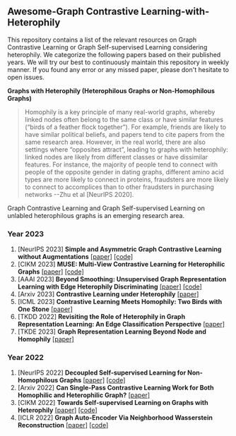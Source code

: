 ## Awesome-Graph Contrastive Learning-with-Heterophily

This repository contains a list of the relevant resources on Graph Contrastive Learning or Graph Self-supervised Learning considering heterophily. We categorize the following papers based on their published years. We will try our best to continuously maintain this repository in weekly manner. If you found any error or any missed paper, please don't hesitate to open issues.

**Graphs with Heterophily (Heterophilous Graphs or Non-Homophilous Graphs)**

> Homophily is a key principle of many real-world graphs, whereby linked nodes often belong to the same class or have similar features (“birds of a feather flock together”). For example, friends are likely to have similar political beliefs, and papers tend to cite papers from the same research area. However, in the real world, there are also settings where “opposites attract”, leading to graphs with heterophily: linked nodes are likely from different classes or have dissimilar features. For instance, the majority of people tend to connect with people of the opposite gender in dating graphs, different amino acid types are more likely to connect in proteins, fraudsters are more likely to connect
to accomplices than to other fraudsters in purchasing networks --Zhu et al [NeurIPS 2020].


Graph Contrastive Learning and Graph Self-supervised Learning on unlabled heterophilous graphs is an emerging research area.



### Year 2023
1. [NeurIPS 2023] **Simple and Asymmetric Graph Contrastive Learning without Augmentations** [[paper]](https://arxiv.org/abs/2310.18884)  [[code]](https://github.com/tengxiao1/GraphACL)
2. [CIKM 2023] **MUSE: Multi-View Contrastive Learning for Heterophilic Graphs** [[paper]](https://dl.acm.org/doi/pdf/10.1145/3583780.3614985) [[code]]( https://anonymous.4open.science/r/MUSE-BD4B/README.md)
5. [AAAI 2023] **Beyond Smoothing: Unsupervised Graph Representation Learning with Edge Heterophily Discriminating** [[paper]](https://arxiv.org/abs/2211.14065) [[code]](https://github.com/yixinliu233/GREET)
6. [Arxiv 2023] **Contrastive Learning under Heterophily**  [[paper]](https://arxiv.org/abs/2303.06344)
7. [ICML 2023] **Contrastive Learning Meets Homophily: Two Birds with One Stone** [[paper]](https://openreview.net/pdf?id=YIcb3pR8ld)
8. [TKDD 2022] **Revisiting the Role of Heterophily in Graph Representation Learning: An Edge Classification Perspective** [[paper]](https://dl.acm.org/doi/abs/10.1145/3603378)
9. [TKDE 2023] **Graph Representation Learning Beyond Node and Homophily** [[paper]](https://www.computer.org/csdl/journal/tk/5555/01/09695254/1AvqHmbeEtq)


### Year 2022
1. [NeurIPS 2022] **Decoupled Self-supervised Learning for Non-Homophilous Graphs** [[paper]](https://arxiv.org/abs/2206.03601) [[code]](https://openreview.net/attachment?id=Bwh6XmDEDe&name=supplementary_material)
2. [Arxiv 2022] **Can Single-Pass Contrastive Learning Work for Both Homophilic and Heterophilic Graph?**  [[paper]](https://arxiv.org/pdf/2211.10890.pdf)
3. [CIKM 2022] **Towards Self-supervised Learning on Graphs with Heterophily** [[paper]](https://arxiv.org/abs/2206.03601) [[code]](https://github.com/yifanQi98/HGRL)
4. [ICLR 2022] **Graph Auto-Encoder Via Neighborhood Wasserstein Reconstruction** [[paper]](https://arxiv.org/abs/2202.09025) [[code]](https://github.com/mtang724/NWR-GAE)







